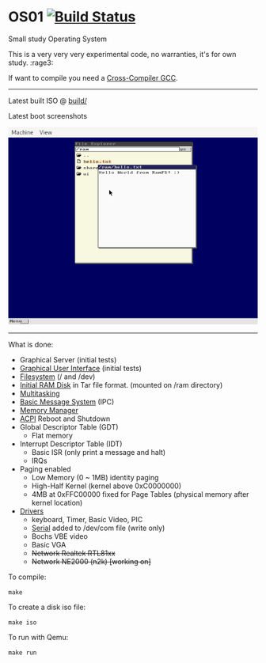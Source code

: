 # OS01 [![Build Status](https://travis-ci.org/leonardoms/DiyOS.svg?branch=2019)](https://travis-ci.org/leonardoms/DiyOS)
Small study Operating System

This is a very very very experimental code, no warranties, it's for own study. :rage3:

If want to compile you need a [Cross-Compiler GCC](https://wiki.osdev.org/GCC_Cross-Compiler).

---
Latest built ISO @ [build/](build/)

Latest boot screenshots

![Testing GUI Screenshot](build/screenshot_gui.png)

---

What is done:
* Graphical Server (initial tests)
* [Graphical User Interface](gui/) (initial tests)
* [Filesystem](kernel/filesystem) (/ and /dev)
* [Initial RAM Disk](kernel/filesystem/ramfs.c) in Tar file format. (mounted on /ram directory)
* [Multitasking](kernel/task.c)
* [Basic Message System](kernel/message.c) (IPC)
* [Memory Manager](kernel/memory/mm.c)
* [ACPI](kernel/devices/acpi.c) Reboot and Shutdown
* Global Descriptor Table (GDT)
  * Flat memory
* Interrupt Descriptor Table (IDT)
  * Basic ISR (only print a message and halt)
  * IRQs
* Paging enabled
  * Low Memory (0 ~ 1MB) identity paging
  * High-Half Kernel (kernel above 0xC0000000)
  * 4MB at 0xFFC00000 fixed for Page Tables (physical memory after kernel location)
* [Drivers](drivers/)
  * keyboard, Timer, Basic Video, PIC
  * [Serial](drivers/serial.c) added to /dev/com file (write only)
  * Bochs VBE video
  * Basic VGA
  * ~~Network Realtek RTL81xx~~
  * ~~Network NE2000 (n2k) [working on]~~

To  compile:
```
make
```
To create a disk iso file:
```
make iso
```
To run with Qemu:
```
make run
```

